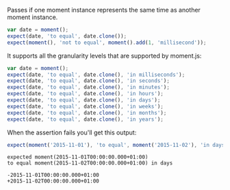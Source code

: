 Passes if one moment instance represents the same time as another moment instance.

```js
var date = moment();
expect(date, 'to equal', date.clone());
expect(moment(), 'not to equal', moment().add(1, 'millisecond'));
```

It supports all the granularity levels that are supported by moment.js:

```js
var date = moment();
expect(date, 'to equal', date.clone(), 'in milliseconds');
expect(date, 'to equal', date.clone(), 'in seconds');
expect(date, 'to equal', date.clone(), 'in minutes');
expect(date, 'to equal', date.clone(), 'in hours');
expect(date, 'to equal', date.clone(), 'in days');
expect(date, 'to equal', date.clone(), 'in weeks');
expect(date, 'to equal', date.clone(), 'in months');
expect(date, 'to equal', date.clone(), 'in years');
```

When the assertion fails you'll get this output:

```js
expect(moment('2015-11-01'), 'to equal', moment('2015-11-02'), 'in days');
```

```output
expected moment(2015-11-01T00:00:00.000+01:00)
to equal moment(2015-11-02T00:00:00.000+01:00) in days

-2015-11-01T00:00:00.000+01:00
+2015-11-02T00:00:00.000+01:00
```
